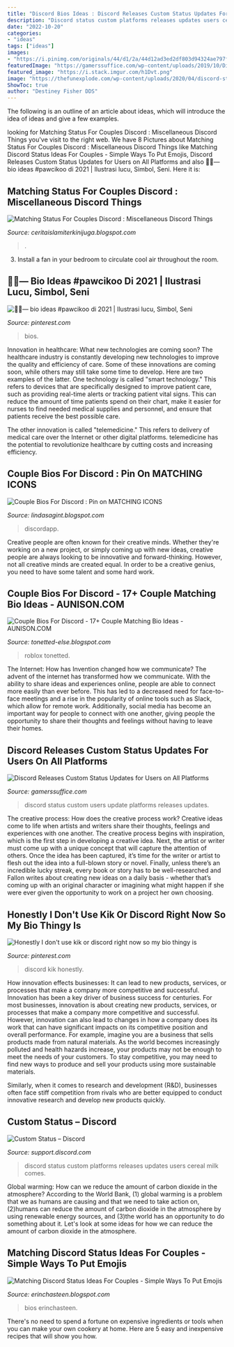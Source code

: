 ```yaml
---
title: "Discord Bios Ideas : Discord Releases Custom Status Updates For Users On All Platforms"
description: "Discord status custom platforms releases updates users cereal milk comes"
date: "2022-10-20"
categories:
- "ideas"
tags: ["ideas"]
images:
- "https://i.pinimg.com/originals/44/d1/2a/44d12ad3ed2df803d94324ae797f9d7f.jpg"
featuredImage: "https://gamerssuffice.com/wp-content/uploads/2019/10/Discord-Status-Update.png"
featured_image: "https://i.stack.imgur.com/h1Dvt.png"
image: "https://thefunexplode.com/wp-content/uploads/2020/04/discord-status-change.jpg"
ShowToc: true
author: "Destiney Fisher DDS"
---
```



The following is an outline of an article about ideas, which will introduce the idea of ideas and give a few examples.

	

		
looking for Matching Status For Couples Discord : Miscellaneous Discord Things you've visit to the right web. We have 8 Pictures about Matching Status For Couples Discord : Miscellaneous Discord Things like Matching Discord Status Ideas For Couples - Simple Ways To Put Emojis, Discord Releases Custom Status Updates for Users on All Platforms and also 🍓💬— bio ideas #pawcikoo di 2021 | Ilustrasi lucu, Simbol, Seni. Here it is:
		
    
## Matching Status For Couples Discord : Miscellaneous Discord Things

<img loading=lazy src="https://i.stack.imgur.com/h1Dvt.png" onerror="this.onerror=null;this.src='https://tse4.mm.bing.net/th?id=OIP.m0i2heTaYlmCQXpb02sRxwAAAA&amp;pid=15.1';" alt="Matching Status For Couples Discord : Miscellaneous Discord Things">

_Source: ceritaislamiterkinijuga.blogspot.com_

>. 

	

3. Install a fan in your bedroom to circulate cool air throughout the room.

    
## 🍓💬— Bio Ideas #pawcikoo Di 2021 | Ilustrasi Lucu, Simbol, Seni

<img loading=lazy src="https://i.pinimg.com/originals/ad/fd/5b/adfd5bab3b629febe5d6816f39f5306c.jpg" onerror="this.onerror=null;this.src='https://tse2.mm.bing.net/th?id=OIP.G6l1T29E-I-nE7cJR2fslQHaHa&amp;pid=15.1';" alt="🍓💬— bio ideas #pawcikoo di 2021 | Ilustrasi lucu, Simbol, Seni">

_Source: pinterest.com_

>bios. 

	

Innovation in healthcare: What new technologies are coming soon?
The healthcare industry is constantly developing new technologies to improve the quality and efficiency of care. Some of these innovations are coming soon, while others may still take some time to develop. Here are two examples of the latter. 
One technology is called "smart technology." This refers to devices that are specifically designed to improve patient care, such as providing real-time alerts or tracking patient vital signs. This can reduce the amount of time patients spend on their chart, make it easier for nurses to find needed medical supplies and personnel, and ensure that patients receive the best possible care. 

The other innovation is called "telemedicine." This refers to delivery of medical care over the Internet or other digital platforms. telemedicine has the potential to revolutionize healthcare by cutting costs and increasing efficiency.

    
## Couple Bios For Discord : Pin On MATCHING ICONS

<img loading=lazy src="https://support.discord.com/hc/user_images/fOfNWilCLIwHqW7KX5wahg.png" onerror="this.onerror=null;this.src='https://tse2.mm.bing.net/th?id=OIP.7EUE4a1oqePICN2zFi8HDQHaEf&amp;pid=15.1';" alt="Couple Bios For Discord : Pin on MATCHING ICONS">

_Source: lindasagint.blogspot.com_

>discordapp. 

	

Creative people are often known for their creative minds. Whether they're working on a new project, or simply coming up with new ideas, creative people are always looking to be innovative and forward-thinking. However, not all creative minds are created equal. In order to be a creative genius, you need to have some talent and some hard work.

    
## Couple Bios For Discord - 17+ Couple Matching Bio Ideas - AUNISON.COM

<img loading=lazy src="https://thefunexplode.com/wp-content/uploads/2020/04/discord-status-change.jpg" onerror="this.onerror=null;this.src='https://tse2.mm.bing.net/th?id=OIP.vYa-XivIsl1exebYt2kYNgHaPO&amp;pid=15.1';" alt="Couple Bios For Discord - 17+ Couple Matching Bio Ideas - AUNISON.COM">

_Source: tonetted-else.blogspot.com_

>roblox tonetted. 

	

The Internet: How has Invention changed how we communicate?
The advent of the internet has transformed how we communicate. With the ability to share ideas and experiences online, people are able to connect more easily than ever before. This has led to a decreased need for face-to-face meetings and a rise in the popularity of online tools such as Slack, which allow for remote work. Additionally, social media has become an important way for people to connect with one another, giving people the opportunity to share their thoughts and feelings without having to leave their homes.

    
## Discord Releases Custom Status Updates For Users On All Platforms

<img loading=lazy src="https://gamerssuffice.com/wp-content/uploads/2019/10/Discord-Status-Update.png" onerror="this.onerror=null;this.src='https://tse1.mm.bing.net/th?id=OIP.IVpecdQECXwIXY7OtTRhwAHaHb&amp;pid=15.1';" alt="Discord Releases Custom Status Updates for Users on All Platforms">

_Source: gamerssuffice.com_

>discord status custom users update platforms releases updates. 

	

The creative process: How does the creative process work?
Creative ideas come to life when artists and writers share their thoughts, feelings and experiences with one another. The creative process begins with inspiration, which is the first step in developing a creative idea. Next, the artist or writer must come up with a unique concept that will capture the attention of others. Once the idea has been captured, it’s time for the writer or artist to flesh out the idea into a full-blown story or novel. Finally, unless there’s an incredible lucky streak, every book or story has to be well-researched and Fallon writes about creating new ideas on a daily basis - whether that’s coming up with an original character or imagining what might happen if she were ever given the opportunity to work on a project her own choosing.

    
## Honestly I Don&#039;t Use Kik Or Discord Right Now So My Bio Thingy Is

<img loading=lazy src="https://i.pinimg.com/originals/44/d1/2a/44d12ad3ed2df803d94324ae797f9d7f.jpg" onerror="this.onerror=null;this.src='https://tse3.mm.bing.net/th?id=OIP.DPfbN6XUbYVprpHacHWrxQHaGG&amp;pid=15.1';" alt="Honestly I don&#039;t use kik or discord right now so my bio thingy is">

_Source: pinterest.com_

>discord kik honestly. 

	

How innovation effects businesses: It can lead to new products, services, or processes that make a company more competitive and successful.
Innovation has been a key driver of business success for centuries. For most businesses, innovation is about creating new products, services, or processes that make a company more competitive and successful. However, innovation can also lead to changes in how a company does its work that can have significant impacts on its competitive position and overall performance.
For example, imagine you are a business that sells products made from natural materials. As the world becomes increasingly polluted and health hazards increase, your products may not be enough to meet the needs of your customers. To stay competitive, you may need to find new ways to produce and sell your products using more sustainable materials.

Similarly, when it comes to research and development (R&D), businesses often face stiff competition from rivals who are better equipped to conduct innovative research and develop new products quickly.

    
## Custom Status – Discord

<img loading=lazy src="https://support.discord.com/hc/article_attachments/360041520751/1a.png" onerror="this.onerror=null;this.src='https://tse2.mm.bing.net/th?id=OIP.wi77XPCY5IMGUFLsERByJwHaHb&amp;pid=15.1';" alt="Custom Status – Discord">

_Source: support.discord.com_

>discord status custom platforms releases updates users cereal milk comes. 

	

Global warming: How can we reduce the amount of carbon dioxide in the atmosphere?
According to the World Bank, (1) global warming is a problem that we as humans are causing and that we need to take action on, (2)humans can reduce the amount of carbon dioxide in the atmosphere by using renewable energy sources, and (3)the world has an opportunity to do something about it. Let's look at some ideas for how we can reduce the amount of carbon dioxide in the atmosphere.

    
## Matching Discord Status Ideas For Couples - Simple Ways To Put Emojis

<img loading=lazy src="https://i.ytimg.com/vi/nfhh1m1UHRo/maxresdefault.jpg" onerror="this.onerror=null;this.src='https://tse1.mm.bing.net/th?id=OIP.6DdhdRBtFIns86uEnf6GbAHaEK&amp;pid=15.1';" alt="Matching Discord Status Ideas For Couples - Simple Ways To Put Emojis">

_Source: erinchasteen.blogspot.com_

>bios erinchasteen. 

	

There's no need to spend a fortune on expensive ingredients or tools when you can make your own cookery at home. Here are 5 easy and inexpensive recipes that will show you how.

